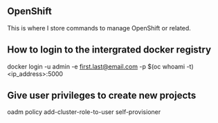 ## OpenShift

This is where I store commands to manage OpenShift or related.

## How to login to the intergrated docker registry
docker login -u admin -e first.last@email.com -p $(oc whoami -t) <ip_address>:5000

## Give user privileges to create new projects
oadm policy add-cluster-role-to-user self-provisioner <username>
